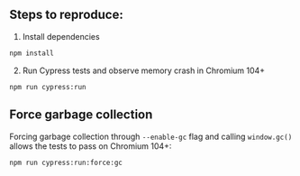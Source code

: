 ## Steps to reproduce:

1. Install dependencies
```bash
npm install
```
2. Run Cypress tests and observe memory crash in Chromium 104+
```
npm run cypress:run
```

## Force garbage collection

Forcing garbage collection through `--enable-gc` flag and calling `window.gc()` allows the tests to pass on Chromium 104+:
```
npm run cypress:run:force:gc
```
